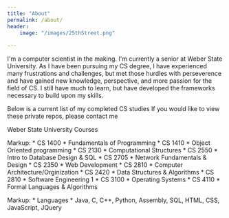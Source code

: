 ```yaml
---
title: "About"
permalink: /about/
header:
    image: "/images/25thStreet.png"
    
---
```


I'm a computer scientist in the making. I'm currently a senior at Weber State University. 
As I have been pursuing my CS degree, I have experienced many frustrations and challenges, 
but met those hurdles with perseverence and have gained new knowledge, perspective, 
and more passion for the field of CS.  I still have much to learn, 
but have developed the frameworks necessary to build upon my skills. 


Below is a current list of my completed CS studies
If you would like to view these private repos, please contact me

Weber State University Courses

Markup: * CS 1400
            * Fundamentals of Programming
        * CS 1410
            * Object Oriented programming
        * CS 2130
            * Computational Structures
        * CS 2550
            * Intro to Database Design & SQL
        * CS 2705
            * Network Fundamentals & Design
        * CS 2350
            * Web Development
        * CS 2810
            * Computer Architecture/Orginization
        * CS 2420
            * Data Structures & Algorithms
        * CS 2810
            * Software Engineering 1
        * CS 3100
            * Operating Systems
        * CS 4110
            * Formal Languages & Algorithms
            
Markup: * Languages
            * Java, C, C++, Python, Assembly, SQL, HTML, CSS, JavaScript, JQuery